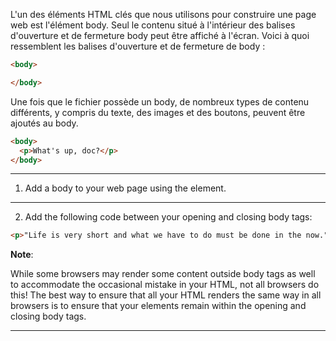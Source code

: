 L'un des éléments HTML clés que nous utilisons pour construire une page web est l'élément body. Seul le contenu situé à l'intérieur des balises d'ouverture et de fermeture body peut être affiché à l'écran. Voici à quoi ressemblent les balises d'ouverture et de fermeture de body :

```html
<body>

</body>
```

Une fois que le fichier possède un body, de nombreux types de contenu différents, y compris du texte, des images et des boutons, peuvent être ajoutés au body.

```html
<body>
  <p>What's up, doc?</p>
</body>
```

---

1. Add a body to your web page using the <body> element.

---

2. Add the following code between your opening and closing body tags:

```html
<p>"Life is very short and what we have to do must be done in the now." - Audre Lorde</p>
```

**Note**: 

While some browsers may render some content outside body tags as well to accommodate the occasional mistake in your HTML, not all browsers do this! The best way to ensure that all your HTML renders the same way in all browsers is to ensure that your elements remain within the opening and closing body tags.

---

